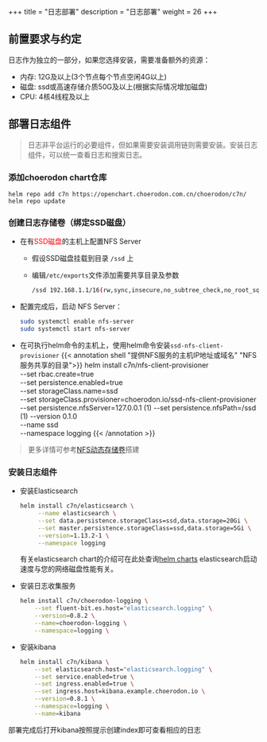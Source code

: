 +++
title = "日志部署"
description = "日志部署"
weight = 26
+++

## 前置要求与约定

日志作为独立的一部分，如果您选择安装，需要准备额外的资源：

- 内存: 12G及以上(3个节点每个节点空闲4G以上)
- 磁盘: ssd或高速存储介质50G及以上(根据实际情况增加磁盘)
- CPU: 4核4线程及以上

## 部署日志组件

<blockquote class="note">
日志非平台运行的必要组件，但如果需要安装调用链则需要安装。安装日志组件，可以统一查看日志和搜索日志。
</blockquote>

### 添加choerodon chart仓库

```
helm repo add c7n https://openchart.choerodon.com.cn/choerodon/c7n/
helm repo update
```

### 创建日志存储卷（绑定SSD磁盘）

- 在有<span style="color: red">SSD磁盘</span>的主机上配置NFS Server
    - 假设SSD磁盘挂载到目录 `/ssd` 上
    - 编辑`/etc/exports`文件添加需要共享目录及参数

        ``` bash
        /ssd 192.168.1.1/16(rw,sync,insecure,no_subtree_check,no_root_squash)
        ```

- 配置完成后，启动 NFS Server：

    ``` bash
    sudo systemctl enable nfs-server
    sudo systemctl start nfs-server
    ```

- 在可执行helm命令的主机上，使用helm命令安装`ssd-nfs-client-provisioner`
{{< annotation shell "提供NFS服务的主机IP地址或域名" "NFS服务共享的目录">}}
helm install c7n/nfs-client-provisioner \
    --set rbac.create=true \
    --set persistence.enabled=true \
    --set storageClass.name=ssd \
    --set storageClass.provisioner=choerodon.io/ssd-nfs-client-provisioner \
    --set persistence.nfsServer=127.0.0.1 \(1)
    --set persistence.nfsPath=/ssd \(1)
    --version 0.1.0 \
    --name ssd \
    --namespace logging
{{< /annotation >}}

<blockquote class="note">
更多详情可参考<a href="../../nfs" target="_blank">NFS动态存储卷</a>搭建
</blockquote>

### 安装日志组件

- 安装Elasticsearch

    ```bash
    helm install c7n/elasticsearch \
         --name elasticsearch \
         --set data.persistence.storageClass=ssd,data.storage=20Gi \
         --set master.persistence.storageClass=ssd,data.storage=5Gi \
         --version=1.13.2-1 \
         --namespace logging
    ```

   有关elasticsearch chart的介绍可在此处查询[helm charts](https://github.com/helm/charts/tree/master/stable/elasticsearch)
   elasticsearch启动速度与您的网络磁盘性能有关。

- 安装日志收集服务

    ```bash
    helm install c7n/choerodon-logging \
        --set fluent-bit.es.host="elasticsearch.logging" \
        --version=0.8.2 \
        --name=choerodon-logging \
        --namespace=logging \
    ```

- 安装kibana

    ```bash
    helm install c7n/kibana \
        --set elasticsearch.host="elasticsearch.logging" \
        --set service.enabled=true \
        --set ingress.enabled=true \
        --set ingress.host=kibana.example.choerodon.io \
        --version=0.8.1 \
        --namespace=logging \
        --name=kibana
    ```

部署完成后打开kibana按照提示创建index即可查看相应的日志
